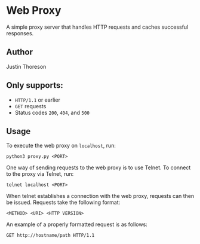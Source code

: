 # **Web Proxy**

A simple proxy server that handles HTTP requests and caches successful responses.

## **Author**

Justin Thoreson

## **Only supports**:
* `HTTP/1.1` or earlier
* `GET` requests
* Status codes `200`, `404`, and `500`

## **Usage**

To execute the web proxy on `localhost`, run:
```
python3 proxy.py <PORT>
```

One way of sending requests to the web proxy is to use Telnet. To connect to the
proxy via Telnet, run:
```
telnet localhost <PORT>
```

When telnet establishes a connection with the web proxy, requests can then be
issued. Requests take the following format:
```
<METHOD> <URI> <HTTP VERSION>
```

An example of a properly formatted request is as follows:
```
GET http://hostname/path HTTP/1.1
```
